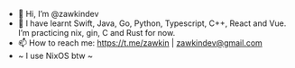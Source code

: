 - 👋 Hi, I’m @zawkindev
- 🌱 I have learnt Swift, Java, Go, Python, Typescript, C++, React and Vue. I’m practicing nix, gin, C and Rust for now.
- 📫 How to reach me: https://t.me/zawkin | zawkindev@gmail.com
- ~ I use NixOS btw ~ 

<!---
zawkindev/zawkindev is a ✨ special ✨ repository because its `README.md` (this file) appears on your GitHub profile.
You can click the Preview link to take a look at your changes.
--->
